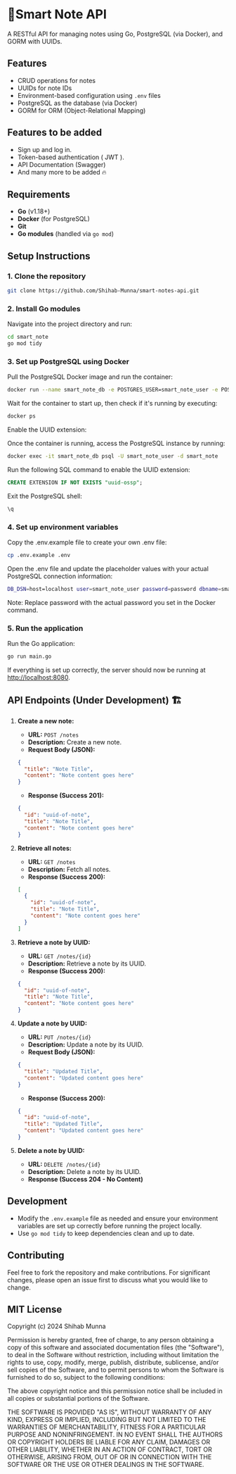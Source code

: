 # 📔Smart Note API

A RESTful API for managing notes using Go, PostgreSQL (via Docker), and GORM with UUIDs.

## Features

- CRUD operations for notes
- UUIDs for note IDs
- Environment-based configuration using `.env` files
- PostgreSQL as the database (via Docker)
- GORM for ORM (Object-Relational Mapping)

## Features to be added

- Sign up and log in.
- Token-based authentication ( JWT ).
- API Documentation (Swagger)
- And many more to be added 🔥

## Requirements

- **Go** (v1.18+)
- **Docker** (for PostgreSQL)
- **Git**
- **Go modules** (handled via `go mod`)

## Setup Instructions

### 1. Clone the repository

```bash
git clone https://github.com/Shihab-Munna/smart-notes-api.git
```

### 2. Install Go modules

Navigate into the project directory and run:

```bash
cd smart_note
go mod tidy
```

### 3. Set up PostgreSQL using Docker

Pull the PostgreSQL Docker image and run the container:

```bash
docker run --name smart_note_db -e POSTGRES_USER=smart_note_user -e POSTGRES_PASSWORD=password -e POSTGRES_DB=smart_note -p 5432:5432 -d postgres
```

Wait for the container to start up, then check if it's running by executing:

```bash
docker ps
```

Enable the UUID extension:

Once the container is running, access the PostgreSQL instance by running:

```bash
docker exec -it smart_note_db psql -U smart_note_user -d smart_note
```

Run the following SQL command to enable the UUID extension:

```sql
CREATE EXTENSION IF NOT EXISTS "uuid-ossp";
```

Exit the PostgreSQL shell:

```bash
\q
```

### 4. Set up environment variables

Copy the .env.example file to create your own .env file:

```bash
cp .env.example .env
```

Open the .env file and update the placeholder values with your actual PostgreSQL connection information:

```bash
DB_DSN=host=localhost user=smart_note_user password=password dbname=smart_note port=5432 sslmode=disable
```

Note: Replace password with the actual password you set in the Docker command.

### 5. Run the application

Run the Go application:

```bash
go run main.go
```

If everything is set up correctly, the server should now be running at <http://localhost:8080>.

## API Endpoints (Under Development) 🏗️

1. **Create a new note:**

   - **URL:** `POST /notes`
   - **Description:** Create a new note.
   - **Request Body (JSON):**

   ```json
   {
     "title": "Note Title",
     "content": "Note content goes here"
   }
   ```

   - **Response (Success 201):**

   ```json
   {
     "id": "uuid-of-note",
     "title": "Note Title",
     "content": "Note content goes here"
   }
   ```

2. **Retrieve all notes:**

   - **URL:** `GET /notes`
   - **Description:** Fetch all notes.
   - **Response (Success 200):**

   ```json
   [
     {
       "id": "uuid-of-note",
       "title": "Note Title",
       "content": "Note content goes here"
     }
   ]
   ```

3. **Retrieve a note by UUID:**

   - **URL:** `GET /notes/{id}`
   - **Description:** Retrieve a note by its UUID.
   - **Response (Success 200):**

   ```json
   {
     "id": "uuid-of-note",
     "title": "Note Title",
     "content": "Note content goes here"
   }
   ```

4. **Update a note by UUID:**

   - **URL:** `PUT /notes/{id}`
   - **Description:** Update a note by its UUID.
   - **Request Body (JSON):**

   ```json
   {
     "title": "Updated Title",
     "content": "Updated content goes here"
   }
   ```

   - **Response (Success 200):**

   ```json
   {
     "id": "uuid-of-note",
     "title": "Updated Title",
     "content": "Updated content goes here"
   }
   ```

5. **Delete a note by UUID:**
   - **URL:** `DELETE /notes/{id}`
   - **Description:** Delete a note by its UUID.
   - **Response (Success 204 - No Content)**

## Development

- Modify the `.env.example` file as needed and ensure your environment variables are set up correctly before running the project locally.
- Use `go mod tidy` to keep dependencies clean and up to date.

## Contributing

Feel free to fork the repository and make contributions. For significant changes, please open an issue first to discuss what you would like to change.

## MIT License

Copyright (c) 2024 Shihab Munna

Permission is hereby granted, free of charge, to any person obtaining a copy
of this software and associated documentation files (the "Software"), to deal
in the Software without restriction, including without limitation the rights
to use, copy, modify, merge, publish, distribute, sublicense, and/or sell
copies of the Software, and to permit persons to whom the Software is
furnished to do so, subject to the following conditions:

The above copyright notice and this permission notice shall be included in all
copies or substantial portions of the Software.

THE SOFTWARE IS PROVIDED "AS IS", WITHOUT WARRANTY OF ANY KIND, EXPRESS OR
IMPLIED, INCLUDING BUT NOT LIMITED TO THE WARRANTIES OF MERCHANTABILITY,
FITNESS FOR A PARTICULAR PURPOSE AND NONINFRINGEMENT. IN NO EVENT SHALL THE
AUTHORS OR COPYRIGHT HOLDERS BE LIABLE FOR ANY CLAIM, DAMAGES OR OTHER
LIABILITY, WHETHER IN AN ACTION OF CONTRACT, TORT OR OTHERWISE, ARISING FROM,
OUT OF OR IN CONNECTION WITH THE SOFTWARE OR THE USE OR OTHER DEALINGS IN THE
SOFTWARE.
